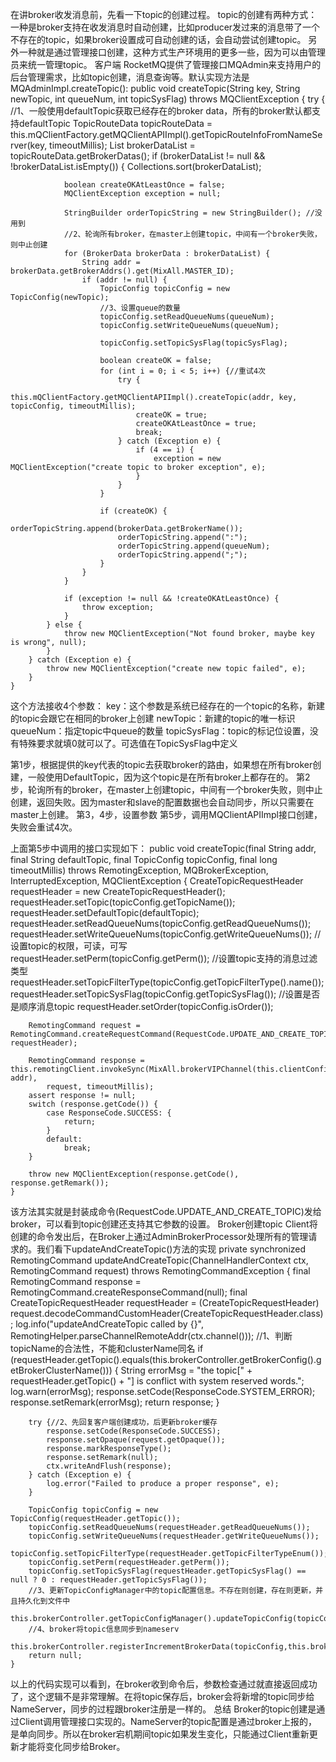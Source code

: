 在讲broker收发消息前，先看一下topic的创建过程。
topic的创建有两种方式：
一种是broker支持在收发消息时自动创建，比如producer发过来的消息带了一个不存在的topic，如果broker设置成可自动创建的话，会自动尝试创建topic。
另外一种就是通过管理接口创建，这种方式生产环境用的更多一些，因为可以由管理员来统一管理topic。
客户端
RocketMQ提供了管理接口MQAdmin来支持用户的后台管理需求，比如topic创建，消息查询等。默认实现方法是MQAdminImpl.createTopic():
public void createTopic(String key, String newTopic, int queueNum, int topicSysFlag) throws MQClientException {
        try {
            //1、一般使用defaultTopic获取已经存在的broker data，所有的broker默认都支持defaultTopic
            TopicRouteData topicRouteData = this.mQClientFactory.getMQClientAPIImpl().getTopicRouteInfoFromNameServer(key, timeoutMillis);
            List<BrokerData> brokerDataList = topicRouteData.getBrokerDatas();
            if (brokerDataList != null && !brokerDataList.isEmpty()) {
                Collections.sort(brokerDataList);

                boolean createOKAtLeastOnce = false;
                MQClientException exception = null;

                StringBuilder orderTopicString = new StringBuilder(); //没用到
                //2、轮询所有broker，在master上创建topic，中间有一个broker失败，则中止创建
                for (BrokerData brokerData : brokerDataList) {
                    String addr = brokerData.getBrokerAddrs().get(MixAll.MASTER_ID);
                    if (addr != null) {
                        TopicConfig topicConfig = new TopicConfig(newTopic);
                        //3、设置queue的数量
                        topicConfig.setReadQueueNums(queueNum);
                        topicConfig.setWriteQueueNums(queueNum);
                        
                        topicConfig.setTopicSysFlag(topicSysFlag);

                        boolean createOK = false;
                        for (int i = 0; i < 5; i++) {//重试4次
                            try {
                                this.mQClientFactory.getMQClientAPIImpl().createTopic(addr, key, topicConfig, timeoutMillis);
                                createOK = true;
                                createOKAtLeastOnce = true;
                                break;
                            } catch (Exception e) {
                                if (4 == i) {
                                    exception = new MQClientException("create topic to broker exception", e);
                                }
                            }
                        }

                        if (createOK) {
                            orderTopicString.append(brokerData.getBrokerName());
                            orderTopicString.append(":");
                            orderTopicString.append(queueNum);
                            orderTopicString.append(";");
                        }
                    }
                }

                if (exception != null && !createOKAtLeastOnce) {
                    throw exception;
                }
            } else {
                throw new MQClientException("Not found broker, maybe key is wrong", null);
            }
        } catch (Exception e) {
            throw new MQClientException("create new topic failed", e);
        }
    }

这个方法接收4个参数：
key：这个参数是系统已经存在的一个topic的名称，新建的topic会跟它在相同的broker上创建
newTopic：新建的topic的唯一标识
queueNum：指定topic中queue的数量
topicSysFlag：topic的标记位设置，没有特殊要求就填0就可以了。可选值在TopicSysFlag中定义

第1步，根据提供的key代表的topic去获取broker的路由，如果想在所有broker创建，一般使用DefaultTopic，因为这个topic是在所有broker上都存在的。
第2步，轮询所有的broker，在master上创建topic，中间有一个broker失败，则中止创建，返回失败。因为master和slave的配置数据也会自动同步，所以只需要在master上创建。
第3，4步，设置参数
第5步，调用MQClientAPIImpl接口创建，失败会重试4次。

上面第5步中调用的接口实现如下：
public void createTopic(final String addr, final String defaultTopic, final TopicConfig topicConfig,
        final long timeoutMillis)
        throws RemotingException, MQBrokerException, InterruptedException, MQClientException {
        CreateTopicRequestHeader requestHeader = new CreateTopicRequestHeader();
        requestHeader.setTopic(topicConfig.getTopicName());
        requestHeader.setDefaultTopic(defaultTopic);
        requestHeader.setReadQueueNums(topicConfig.getReadQueueNums());
        requestHeader.setWriteQueueNums(topicConfig.getWriteQueueNums());
        //设置topic的权限，可读，可写
        requestHeader.setPerm(topicConfig.getPerm());
        //设置topic支持的消息过滤类型
        requestHeader.setTopicFilterType(topicConfig.getTopicFilterType().name());
        requestHeader.setTopicSysFlag(topicConfig.getTopicSysFlag());
        //设置是否是顺序消息topic
        requestHeader.setOrder(topicConfig.isOrder());

        RemotingCommand request = RemotingCommand.createRequestCommand(RequestCode.UPDATE_AND_CREATE_TOPIC, requestHeader);

        RemotingCommand response = this.remotingClient.invokeSync(MixAll.brokerVIPChannel(this.clientConfig.isVipChannelEnabled(), addr),
            request, timeoutMillis);
        assert response != null;
        switch (response.getCode()) {
            case ResponseCode.SUCCESS: {
                return;
            }
            default:
                break;
        }

        throw new MQClientException(response.getCode(), response.getRemark());
    }

该方法其实就是封装成命令(RequestCode.UPDATE_AND_CREATE_TOPIC)发给broker，可以看到topic创建还支持其它参数的设置。
Broker创建topic
Client将创建的命令发出后，在Broker上通过AdminBrokerProcessor处理所有的管理请求的。我们看下updateAndCreateTopic()方法的实现
private synchronized RemotingCommand updateAndCreateTopic(ChannelHandlerContext ctx,
        RemotingCommand request) throws RemotingCommandException {
        final RemotingCommand response = RemotingCommand.createResponseCommand(null);
        final CreateTopicRequestHeader requestHeader =
            (CreateTopicRequestHeader) request.decodeCommandCustomHeader(CreateTopicRequestHeader.class);
        log.info("updateAndCreateTopic called by {}", RemotingHelper.parseChannelRemoteAddr(ctx.channel()));
        //1、判断topicName的合法性，不能和clusterName同名
        if (requestHeader.getTopic().equals(this.brokerController.getBrokerConfig().getBrokerClusterName())) {
            String errorMsg = "the topic[" + requestHeader.getTopic() + "] is conflict with system reserved words.";
            log.warn(errorMsg);
            response.setCode(ResponseCode.SYSTEM_ERROR);
            response.setRemark(errorMsg);
            return response;
        }

        try {//2、先回复客户端创建成功，后更新broker缓存
            response.setCode(ResponseCode.SUCCESS);
            response.setOpaque(request.getOpaque());
            response.markResponseType();
            response.setRemark(null);
            ctx.writeAndFlush(response);
        } catch (Exception e) {
            log.error("Failed to produce a proper response", e);
        }

        TopicConfig topicConfig = new TopicConfig(requestHeader.getTopic());
        topicConfig.setReadQueueNums(requestHeader.getReadQueueNums());
        topicConfig.setWriteQueueNums(requestHeader.getWriteQueueNums());
        topicConfig.setTopicFilterType(requestHeader.getTopicFilterTypeEnum());
        topicConfig.setPerm(requestHeader.getPerm());
        topicConfig.setTopicSysFlag(requestHeader.getTopicSysFlag() == null ? 0 : requestHeader.getTopicSysFlag());
        //3、更新TopicConfigManager中的topic配置信息。不存在则创建，存在则更新，并且持久化到文件中
        this.brokerController.getTopicConfigManager().updateTopicConfig(topicConfig);
        //4、broker将topic信息同步到nameserv
        this.brokerController.registerIncrementBrokerData(topicConfig,this.brokerController.getTopicConfigManager().getDataVersion());
        return null;
    }

以上的代码实现可以看到，在broker收到命令后，参数检查通过就直接返回成功了，这个逻辑不是非常理解。在将topic保存后，broker会将新增的topic同步给NameServer，同步的过程跟broker注册是一样的。
总结
Broker的topic创建是通过Client调用管理接口实现的。NameServer的topic配置是通过broker上报的，是单向同步。所以在broker宕机期间topic如果发生变化，只能通过Client重新更新才能将变化同步给Broker。


